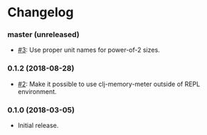 # Changelog

### master (unreleased)

- [#3](https://github.com/clojure-goes-fast/clj-memory-meter/issues/3): Use proper unit names for power-of-2 sizes.

### 0.1.2 (2018-08-28)

- [#2](https://github.com/clojure-goes-fast/clj-memory-meter/issues/2): Make it possible to use clj-memory-meter outside of REPL environment.

### 0.1.0 (2018-03-05)

- Initial release.

